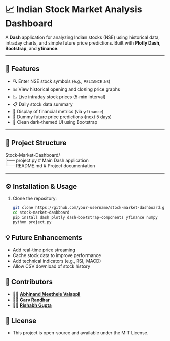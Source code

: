 # 📈 Indian Stock Market Analysis Dashboard

A **Dash** application for analyzing Indian stocks (NSE) using historical data, intraday charts, and simple future price predictions. Built with **Plotly Dash**, **Bootstrap**, and **yfinance**.

---

## 🚀 Features

- 🔍 Enter NSE stock symbols (e.g., `RELIANCE.NS`)
- 📊 View historical opening and closing price graphs
- 📉 Live intraday stock prices (5-min interval)
- 📋 Daily stock data summary
- 🧾 Display of financial metrics (via `yfinance`)
- 🔮 Dummy future price predictions (next 5 days)
- 🌙 Clean dark-themed UI using Bootstrap

---

## 📁 Project Structure<br>
Stock-Market-Dashboard/ <br>
├── project.py # Main Dash application <br>
└── README.md # Project documentation<br>


---

## ⚙️ Installation & Usage

1. Clone the repository:

   ```bash
   git clone https://github.com/your-username/stock-market-dashboard.git
   cd stock-market-dashboard
   pip install dash plotly dash-bootstrap-components yfinance numpy
   python project.py
   ```


## 💡 Future Enhancements
- Add real-time price streaming
- Cache stock data to improve performance
- Add technical indicators (e.g., RSI, MACD)
- Allow CSV download of stock history


## 👥 Contributors
- 👨‍💻 **[Abhinand Meethele Valappil](https://github.com/abhinandmv)**
- 🧑‍💻 **[Garv Randhar](https://github.com/GarvRandhar)**
- 🧑‍💻 **[Rishabh Gupta](https://github.com/Rishabh2005-05)**

## 📄 License
- This project is open-source and available under the MIT License.




